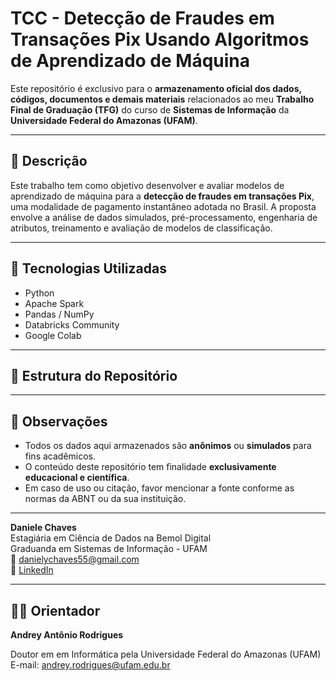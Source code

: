 # TCC - Detecção de Fraudes em Transações Pix Usando Algoritmos de Aprendizado de Máquina

Este repositório é exclusivo para o **armazenamento oficial dos dados, códigos, documentos e demais materiais** relacionados ao meu **Trabalho Final de Graduação (TFG)** do curso de **Sistemas de Informação** da 
**Universidade Federal do Amazonas (UFAM)**.

---

## 📄 Descrição

Este trabalho tem como objetivo desenvolver e avaliar modelos de aprendizado de máquina para a **detecção de fraudes em transações Pix**, uma modalidade de pagamento instantâneo adotada no Brasil. 
A proposta envolve a análise de dados simulados, pré-processamento, engenharia de atributos, treinamento e avaliação de modelos de classificação.

---

## 🧠 Tecnologias Utilizadas

- Python
- Apache Spark
- Pandas / NumPy
- Databricks Community
- Google Colab

---

## 📁 Estrutura do Repositório

---

## 📌 Observações

- Todos os dados aqui armazenados são **anônimos** ou **simulados** para fins acadêmicos.
- O conteúdo deste repositório tem finalidade **exclusivamente educacional e científica**.
- Em caso de uso ou citação, favor mencionar a fonte conforme as normas da ABNT ou da sua instituição.

---

**Daniele Chaves**  
Estagiária em Ciência de Dados na Bemol Digital  
Graduanda em Sistemas de Informação - UFAM  
📧 danielychaves55@gmail.com  
🔗 [LinkedIn](https://www.linkedin.com/in/daniele-chaves-65a859138)

---

## 👩‍💻 Orientador

**Andrey Antônio Rodrigues**

Doutor em em Informática pela Universidade Federal do Amazonas (UFAM)
E-mail: andrey.rodrigues@ufam.edu.br




